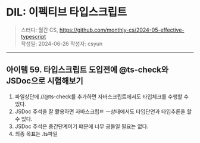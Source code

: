 # DIL: 이펙티브 타입스크립트

> 스터디: 월간 CS, https://github.com/monthly-cs/2024-05-effective-typescript  
> 작성일: 2024-06-26
> 작성자: csyun

--- 

## 아이템 59. 타입스크립트 도입전에 @ts-check와 JSDoc으로 시험해보기

1. 파일상단에 //@ts-check를 추가하면 자바스크립트에서도 타입체크를 수행할 수 있다.
2. JSDoc 주석을 잘 활용하면 자바스크립ㅌ ㅡ상태에서도 타입단언과 타입추론을 할 수 있다.
3. JSDoc 주석은 중간단계이기 떄문에 너무 공들일 필요는 없다.
4. 최종 목표는 .ts파일